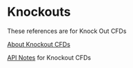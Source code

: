 # Knockouts

These references are for Knock Out CFDs

[About Knockout CFDs](./knockOuts.md)

[API Notes](./ApiNotesKnockouts.md) for Knockout CFDs